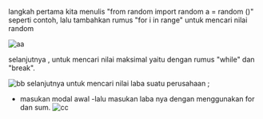 langkah pertama kita menulis 
"from random import random 
a = random ()" seperti contoh,
lalu tambahkan rumus "for i in range"
untuk mencari nilai random

![aa](https://user-images.githubusercontent.com/56242226/68923681-731b5b80-07b1-11ea-82f8-70cb0df38977.png)

selanjutnya , untuk mencari nilai maksimal yaitu dengan rumus "while" dan "break".

![bb](https://user-images.githubusercontent.com/56242226/68923736-95ad7480-07b1-11ea-9015-e516e29980cd.png)
selanjutnya untuk mencari nilai laba suatu perusahaan ;

- masukan modal awal 
-lalu masukan laba nya dengan menggunakan for dan sum.
![cc](https://user-images.githubusercontent.com/56242226/68923767-aa8a0800-07b1-11ea-920d-48cb17b76bbc.png)
